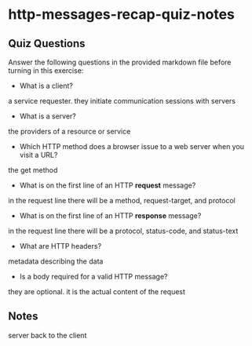 # http-messages-recap-quiz-notes

## Quiz Questions

Answer the following questions in the provided markdown file before turning in this exercise:

- What is a client?

a service requester. they initiate communication sessions with servers

- What is a server?

the providers of a resource or service

- Which HTTP method does a browser issue to a web server when you visit a URL?

the get method

- What is on the first line of an HTTP **request** message?

in the request line there will be a method, request-target, and protocol

- What is on the first line of an HTTP **response** message?

in the request line there will be a protocol, status-code, and status-text

- What are HTTP headers?

metadata describing the data

- Is a body required for a valid HTTP message?

they are optional. it is the actual content of the request

## Notes

server back to the client
